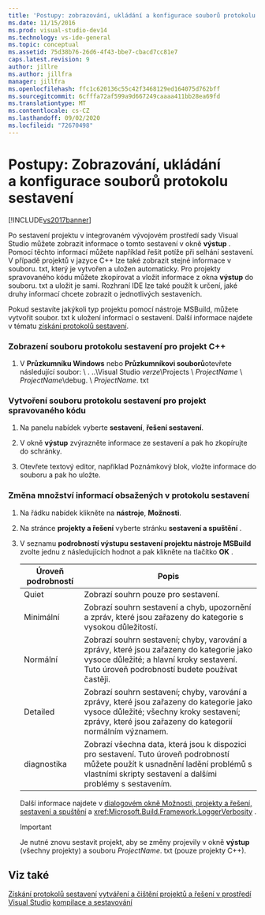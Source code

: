 ```yaml
---
title: 'Postupy: zobrazování, ukládání a konfigurace souborů protokolu sestavení | Microsoft Docs'
ms.date: 11/15/2016
ms.prod: visual-studio-dev14
ms.technology: vs-ide-general
ms.topic: conceptual
ms.assetid: 75d38b76-26d6-4f43-bbe7-cbacd7cc81e7
caps.latest.revision: 9
author: jillre
ms.author: jillfra
manager: jillfra
ms.openlocfilehash: ffc1c620136c55c42f3468129ed164075d762bff
ms.sourcegitcommit: 6cfffa72af599a9d667249caaaa411bb28ea69fd
ms.translationtype: MT
ms.contentlocale: cs-CZ
ms.lasthandoff: 09/02/2020
ms.locfileid: "72670498"
---
```

# <a name="how-to-view-save-and-configure-build-log-files"></a>Postupy: Zobrazování, ukládání a konfigurace souborů protokolu sestavení
[!INCLUDE[vs2017banner](../includes/vs2017banner.md)]

Po sestavení projektu v integrovaném vývojovém prostředí sady Visual Studio můžete zobrazit informace o tomto sestavení v okně **výstup** . Pomocí těchto informací můžete například řešit potíže při selhání sestavení. V případě projektů v jazyce C++ lze také zobrazit stejné informace v souboru. txt, který je vytvořen a uložen automaticky. Pro projekty spravovaného kódu můžete zkopírovat a vložit informace z okna **výstup** do souboru. txt a uložit je sami. Rozhraní IDE lze také použít k určení, jaké druhy informací chcete zobrazit o jednotlivých sestaveních.

 Pokud sestavíte jakýkoli typ projektu pomocí nástroje MSBuild, můžete vytvořit soubor. txt k uložení informací o sestavení. Další informace najdete v tématu [získání protokolů sestavení](../msbuild/obtaining-build-logs-with-msbuild.md).

### <a name="to-view-the-build-log-file-for-a-c-project"></a>Zobrazení souboru protokolu sestavení pro projekt C++

1. V **Průzkumníku Windows** nebo **Průzkumníkovi souborů**otevřete následující soubor: \\ . ..\Visual Studio *verze*\Projects \\ *ProjectName* \\ *ProjectName*\debug. \\ *ProjectName*. txt

### <a name="to-create-a-build-log-file-for-a-managed-code-project"></a>Vytvoření souboru protokolu sestavení pro projekt spravovaného kódu

1. Na panelu nabídek vyberte **sestavení**, **řešení sestavení**.

2. V okně **výstup** zvýrazněte informace ze sestavení a pak ho zkopírujte do schránky.

3. Otevřete textový editor, například Poznámkový blok, vložte informace do souboru a pak ho uložte.

### <a name="to-change-the-amount-of-information-included-in-the-build-log"></a>Změna množství informací obsažených v protokolu sestavení

1. Na řádku nabídek klikněte na **nástroje**, **Možnosti**.

2. Na stránce **projekty a řešení** vyberte stránku **sestavení a spuštění** .

3. V seznamu **podrobností výstupu sestavení projektu nástroje MSBuild** zvolte jednu z následujících hodnot a pak klikněte na tlačítko **OK** .

    |Úroveň podrobností|Popis|
    |---------------------|-----------------|
    |Quiet|Zobrazí souhrn pouze pro sestavení.|
    |Minimální|Zobrazí souhrn sestavení a chyb, upozornění a zpráv, které jsou zařazeny do kategorie s vysokou důležitostí.|
    |Normální|Zobrazí souhrn sestavení; chyby, varování a zprávy, které jsou zařazeny do kategorie jako vysoce důležité; a hlavní kroky sestavení. Tuto úroveň podrobností budete používat častěji.|
    |Detailed|Zobrazí souhrn sestavení; chyby, varování a zprávy, které jsou zařazeny do kategorie jako vysoce důležité; všechny kroky sestavení; zprávy, které jsou zařazeny do kategorií normálním významem.|
    |diagnostika|Zobrazí všechna data, která jsou k dispozici pro sestavení. Tuto úroveň podrobností můžete použít k usnadnění ladění problémů s vlastními skripty sestavení a dalšími problémy s sestavením.|

     Další informace najdete v [dialogovém okně Možnosti, projekty a řešení, sestavení a spuštění](../ide/reference/options-dialog-box-projects-and-solutions-build-and-run.md) a <xref:Microsoft.Build.Framework.LoggerVerbosity> .

    > [!IMPORTANT]
    > Je nutné znovu sestavit projekt, aby se změny projevily v okně **výstup** (všechny projekty) a souboru *ProjectName*. txt (pouze projekty C++).

## <a name="see-also"></a>Viz také
 [Získání protokolů sestavení](../msbuild/obtaining-build-logs-with-msbuild.md) [vytváření a čištění projektů a řešení v prostředí Visual Studio](../ide/building-and-cleaning-projects-and-solutions-in-visual-studio.md) [kompilace a sestavování](../ide/compiling-and-building-in-visual-studio.md)
